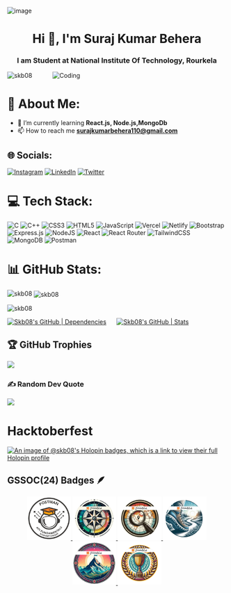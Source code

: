 ![image](https://user-images.githubusercontent.com/113046759/212315008-4de83265-1541-4efc-b68e-0fa7235bef89.png)

<h1 align="center">Hi 👋, I'm Suraj Kumar Behera</h1>
<h3 align="center">I am Student at National Institute Of Technology, Rourkela</h3>
<img align="right" alt="Coding" width="400" src="https://cdn.dribbble.com/users/926537/screenshots/4502924/media/18181eb39eec9784db256e246954adba.gif">
<p align="left"> <img src="https://komarev.com/ghpvc/?username=skb08&label=Profile%20views&color=0e75b6&style=flat" alt="skb08" /> </p>

# 💫 About Me:
- 🌱 I’m currently learning **React.js, Node.js,MongoDb**
- 📫 How to reach me **surajkumarbehera110@gmail.com**

## 🌐 Socials:
[![Instagram](https://img.shields.io/badge/Instagram-%23E4405F.svg?logo=Instagram&logoColor=white)](https://instagram.com/surajkb810) [![LinkedIn](https://img.shields.io/badge/LinkedIn-%230077B5.svg?logo=linkedin&logoColor=white)](https://www.linkedin.com/in/suraj-kumar-behera-b3883222b) [![Twitter](https://img.shields.io/badge/Twitter-%231DA1F2.svg?logo=Twitter&logoColor=white)](https://twitter.com/behera_suraj08) 

# 💻 Tech Stack:
![C](https://img.shields.io/badge/c-%2300599C.svg?style=for-the-badge&logo=c&logoColor=white) ![C++](https://img.shields.io/badge/c++-%2300599C.svg?style=for-the-badge&logo=c%2B%2B&logoColor=white) ![CSS3](https://img.shields.io/badge/css3-%231572B6.svg?style=for-the-badge&logo=css3&logoColor=white) ![HTML5](https://img.shields.io/badge/html5-%23E34F26.svg?style=for-the-badge&logo=html5&logoColor=white) ![JavaScript](https://img.shields.io/badge/javascript-%23323330.svg?style=for-the-badge&logo=javascript&logoColor=%23F7DF1E) ![Vercel](https://img.shields.io/badge/vercel-%23000000.svg?style=for-the-badge&logo=vercel&logoColor=white) ![Netlify](https://img.shields.io/badge/netlify-%23000000.svg?style=for-the-badge&logo=netlify&logoColor=#00C7B7) ![Bootstrap](https://img.shields.io/badge/bootstrap-%23563D7C.svg?style=for-the-badge&logo=bootstrap&logoColor=white) ![Express.js](https://img.shields.io/badge/express.js-%23404d59.svg?style=for-the-badge&logo=express&logoColor=%2361DAFB) ![NodeJS](https://img.shields.io/badge/node.js-6DA55F?style=for-the-badge&logo=node.js&logoColor=white) ![React](https://img.shields.io/badge/react-%2320232a.svg?style=for-the-badge&logo=react&logoColor=%2361DAFB) ![React Router](https://img.shields.io/badge/React_Router-CA4245?style=for-the-badge&logo=react-router&logoColor=white) ![TailwindCSS](https://img.shields.io/badge/tailwindcss-%2338B2AC.svg?style=for-the-badge&logo=tailwind-css&logoColor=white) ![MongoDB](https://img.shields.io/badge/MongoDB-%234ea94b.svg?style=for-the-badge&logo=mongodb&logoColor=white) ![Postman](https://img.shields.io/badge/Postman-FF6C37?style=for-the-badge&logo=postman&logoColor=white)

# 📊 GitHub Stats:
<p><img align="left" src="https://github-readme-stats.vercel.app/api/top-langs?username=skb08&show_icons=true&locale=en&layout=compact" alt="skb08" /></p>
<p>&nbsp;<img align="center" src="https://github-readme-stats.vercel.app/api?username=skb08&show_icons=true&locale=en" alt="skb08" /></p>
<p><img align="center" src="https://github-readme-streak-stats.herokuapp.com/?user=skb08&" alt="skb08" /></p>

[![Skb08's GitHub | Dependencies](https://stats.quine.sh/Skb08/dependencies?theme=dark)](https://quine.sh?utm_source=widgets&utm_campaign=Skb08) &nbsp;&nbsp;&nbsp;&nbsp;
[![Skb08's GitHub | Stats](https://stats.quine.sh/Skb08/github?theme=dark)](https://quine.sh?utm_source=widgets&utm_campaign=Skb08)


## 🏆 GitHub Trophies
![](https://github-profile-trophy.vercel.app/?username=uditpadhan98&theme=radical&no-frame=false&no-bg=true&margin-w=4)
### ✍️ Random Dev Quote
![](https://quotes-github-readme.vercel.app/api?type=horizontal&theme=tokyonight)

# Hacktoberfest
[![An image of @skb08's Holopin badges, which is a link to view their full Holopin profile](https://holopin.me/skb08)](https://holopin.io/@skb08)

## GSSOC(24) Badges 🪶
<div style='display:flex; align-items:center; gap: 10px;' align='center'><a href="https://gssoc.girlscript.tech/leaderboard">
<img src="https://raw.githubusercontent.com/girlscript/gssoc-website-new/main/public/badges/postman.png" width="100px" height="100px" />
  <img src="https://github.com/girlscript/gssoc-website-new/blob/main/public/badges/1.png" width="100px" height="100px" />
  <img src="https://github.com/girlscript/gssoc-website-new/blob/main/public/badges/2.png" width="100px" height="100px" />
  <img src="https://github.com/girlscript/gssoc-website-new/blob/main/public/badges/3.png" width="100px" height="100px" />
  <img src="https://github.com/girlscript/gssoc-website-new/blob/main/public/badges/4.png" width="100px" height="100px" />
  <img src="https://github.com/girlscript/gssoc-website-new/blob/main/public/badges/5.png" width="100px" height="100px" /></a>
</div>

